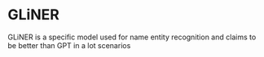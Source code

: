 # GLiNER
GLiNER is a specific model used for name entity recognition and claims to be better than GPT in a lot scenarios
